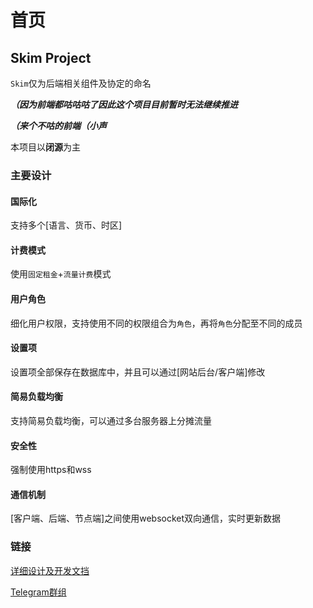 # 首页

## Skim Project

`Skim`仅为后端相关组件及协定的命名

_**（因为前端都咕咕咕了因此这个项目目前暂时无法继续推进**_

_**（来个不咕的前端（小声**_

本项目以**闭源**为主

### 主要设计

#### 国际化

支持多个\[语言、货币、时区\]

#### 计费模式

使用`固定租金`+`流量计费`模式

#### 用户角色

细化用户权限，支持使用不同的权限组合为`角色`，再将`角色`分配至不同的成员

#### 设置项

设置项全部保存在数据库中，并且可以通过\[网站后台/客户端\]修改

#### 简易负载均衡

支持简易负载均衡，可以通过多台服务器上分摊流量

#### 安全性

强制使用https和wss

#### 通信机制

\[客户端、后端、节点端\]之间使用websocket双向通信，实时更新数据

### 链接

[详细设计及开发文挡](https://book.skimproj.com/)

[Telegram群组](https://t.me/joinchat/GvbhTwuCJpv4OGHGlPCHnQ)

